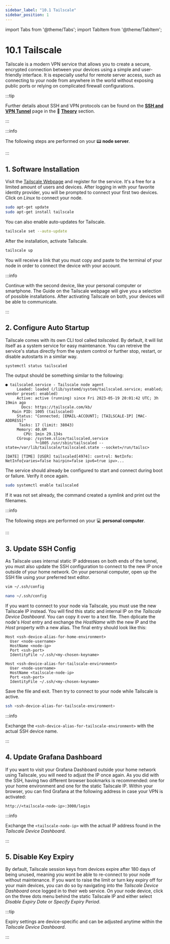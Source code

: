 ```yaml
---
sidebar_label: "10.1 Tailscale"
sidebar_position: 1
---
```


import Tabs from '@theme/Tabs';
import TabItem from '@theme/TabItem';

# 10.1 Tailscale

Tailscale is a modern VPN service that allows you to create a secure, encrypted connection between your devices using a simple and user-friendly interface. It is especially useful for remote server access, such as connecting to your node from anywhere in the world without exposing public ports or relying on complicated firewall configurations.

:::tip

Further details about SSH and VPN protocols can be found on the [**SSH and VPN Tunnel**](/docs/theory/node-operation/ssh-and-vpn-tunnel.md) page in the 🧠 [**Theory**](/docs/theory/preparations/node-specifications.md) section.

:::

:::info

The following steps are performed on your 📟 **node server**.

:::

## 1. Software Installation

Visit the [Tailscale Webpage](https://tailscale.com/) and register for the service. It's a free for a limited amount of users and devices. After logging in with your favorite identity provider, you will be prompted to connect your first two devices. Click on _Linux_ to connect your node.

```sh
sudo apt-get update
sudo apt-get install tailscale
```

You can also enable auto-updates for Tailscale.

```sh
tailscale set --auto-update
```

After the installation, activate Tailscale.

```sh
tailscale up
```

You will receive a link that you must copy and paste to the terminal of your node in order to connect the device with your account.

:::info

Continue with the second device, like your personal computer or smartphone. The Guide on the Tailscale webpage will give you a selection of possible installations. After activating Tailscale on both, your devices will be able to communicate.

:::

## 2. Configure Auto Startup

Tailscale comes with its own CLI tool called _tailscaled_. By default, it will list itself as a system service for easy maintenance. You can retreive the service's status directly from the system control or further stop, restart, or disable autostarts in a similar way.

```sh
systemctl status tailscaled
```

The output should be something similar to the following:

```text
● tailscaled.service - Tailscale node agent
     Loaded: loaded (/lib/systemd/system/tailscaled.service; enabled; vendor preset: enabled)
     Active: active (running) since Fri 2023-05-19 20:01:42 UTC; 3h 19min ago
       Docs: https://tailscale.com/kb/
   Main PID: 1005 (tailscaled)
     Status: "Connected; [EMAIL-ACCOUNT]; [TAILSCALE-IP] [MAC-ADDRESS]"
      Tasks: 17 (limit: 38043)
     Memory: 40.6M
        CPU: 1min 29.134s
     CGroup: /system.slice/tailscaled.service
             └─1005 /usr/sbin/tailscaled --state=/var/lib/tailscale/tailscaled.state --socket=/run/tailsc>

[DATE] [TIME] [USER] tailscaled[4974]: control: NetInfo: NetInfo{varies=false hairpin=false ipv6=true ipv>...
```

The service should already be configured to start and connect during boot or failure. Verify it once again.

```sh
sudo systemctl enable tailscaled
```

If it was not set already, the command created a _symlink_ and print out the filenames.

:::info

The following steps are performed on your 💻 **personal computer**.

:::

## 3. Update SSH Config

As Tailscale uses internal static IP addresses on both ends of the tunnel, you must also update the SSH configuration to connect to the new IP once outside of your home network. On your personal computer, open up the SSH file using your preferred text editor.

<Tabs groupId="editor">
  <TabItem value="vim" label="Vim" default>

```sh
vim ~/.ssh/config
```

</TabItem> <TabItem value="nano" label="Nano">

```sh
nano ~/.ssh/config
```

</TabItem>
</Tabs>

If you want to connect to your node via Tailscale, you must use the new Tailscale IP instead. You will find this static and internal IP on the _Tailscale Device Dashboard_. You can copy it over to a text file. Then dplicate the node's _Host_ entry and exchange the _HostName_ with the new IP and the _Host_ property with a new alias. The final entry should look like this:

```text
Host <ssh-device-alias-for-home-environment>
  User <node-username>
  HostName <node-ip>
  Port <ssh-port>
  IdentityFile ~/.ssh/<my-chosen-keyname>

Host <ssh-device-alias-for-tailscale-environment>
  User <node-username>
  HostName <tailscale-node-ip>
  Port <ssh-port>
  IdentityFile ~/.ssh/<my-chosen-keyname>
```

Save the file and exit. Then try to connect to your node while Tailscale is active.

```sh
ssh <ssh-device-alias-for-tailscale-environment>
```

:::info

Exchange the `<ssh-device-alias-for-tailscale-environment>` with the actual SSH device name.

:::

## 4. Update Grafana Dashboard

If you want to visit your Grafana Dashboard outside your home network using Tailscale, you will need to adjust the IP once again. As you did with the SSH, having two different browser bookmarks is recommended: one for your home environment and one for the static Tailscale IP. Within your browser, you can find Grafana at the following address in case your VPN is activated:

```text
http://<tailscale-node-ip>:3000/login
```

:::info

Exchange the `<tailscale-node-ip>` with the actual IP address found in the _Tailscale Device Dashboard_.

:::

## 5. Disable Key Expiry

By default, Tailscale session keys from devices expire after 180 days of being unused, meaning you wont be able to re-connect to your node without maintenance. If you want to raise the limit or turn key expiry off for your main devices, you can do so by navigating into the _Tailscale Device Dashboard_ once logged in to their web service. On your node device, click on the three dots menu behind the static Tailscale IP and either select _Disable Expiry Date_ or _Specify Expiry Period_.

:::tip

Expiry settings are device-specific and can be adjusted anytime within the _Tailscale Device Dashboard_.

:::
